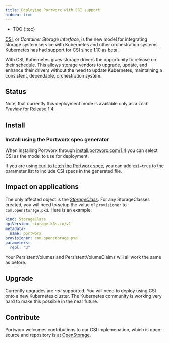 ```yaml
---
title: Deploying Portworx with CSI support
hidden: true
---
```


* TOC
{:toc}

[CSI](https://kubernetes-csi.github.io/), or _Container Storage Interface_, is
the new model for integrating storage system service with Kubernetes and other
orchestration systems. Kubernetes has had support for CSI since 1.10 as beta.

With CSI, Kubernetes gives storage drivers the opportunity to release on their
schedule. This allows storage vendors to upgrade, update, and enhance their drivers
without the need to update Kubernetes, maintaining a consistent, dependable,
orchestration system.

## Status
Note, that currently this deployment mode is available only as a _Tech Preview_ for Release 1.4.

## Install

### Install using the Portworx spec generator
When installing Portworx through [install.portworx.com/1.4](https://install.portworx.com/1.4)
you can select CSI as the model to use for deployment.

If you are using [curl to fetch the Portworx
spec](/portworx-install-with-kubernetes/px-k8s-spec-curl), you can add
`csi=true` to the parameter list to include CSI specs in the generated file.

## Impact on applications

The only affected object is the [_StorageClass_](https://kubernetes-csi.github.io/docs/Usage.html#dynamic-provisioning).
For any StorageClasses created, you will need to setup the value of `provisioner`
to `com.openstorage.pxd`. Here is an example:

```yaml
kind: StorageClass
apiVersion: storage.k8s.io/v1
metadata:
  name: portworx
provisioner: com.openstorage.pxd
parameters:
  repl: "3"
```

Your PersistentVolumes and PersistentVolumeClaims will all work the same as before.

## Upgrade

Currently upgrades are _not_ supported. You will need to deploy using CSI onto
a new Kubernetes cluster. The Kubernetes community is working very hard to make
this possible in the near future.

## Contribute

Portworx welcomes contributions to our CSI implemenation, which is open-source
and repository is at [OpenStorage](https://github.com/libopenstorage/openstorage).
